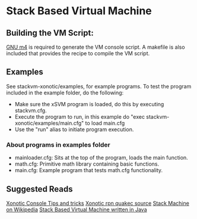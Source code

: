 # Stack Based Virtual Machine

## Building the VM Script:
[GNU m4](https://www.gnu.org/software/m4/m4.html) is required to generate the VM console script. A makefile is also
included that provides the recipe to compile the VM script.

## Examples
See stackvm-xonotic/examples, for example programs.
To test the program included in the example folder, do the following:
 - Make sure the xSVM program is loaded, do this by executing stackvm.cfg.
 - Execute the program to run, in this example do "exec stackvm-xonotic/examples/main.cfg" to load main.cfg
 - Use the "run" alias to initiate program execution.

### About programs in examples folder
 - mainloader.cfg: Sits at the top of the program, loads the main function.
 - math.cfg: Primitive math library containing basic functions.
 - main.cfg: Example program that tests math.cfg functionality.

## Suggested Reads
[Xonotic Console Tips and tricks](https://forums.xonotic.org/showthread.php?tid=2987)
[Xonotic rpn quakec source](https://gitlab.com/xonotic/xonotic-data.pk3dir/-/blob/master/qcsrc/common/command/rpn.qc)
[Stack Machine on Wikipedia](https://en.wikipedia.org/wiki/Stack_machine)
[Stack Based Virtual Machine written in Java](https://andreabergia.com/series/stack-based-virtual-machines/)
